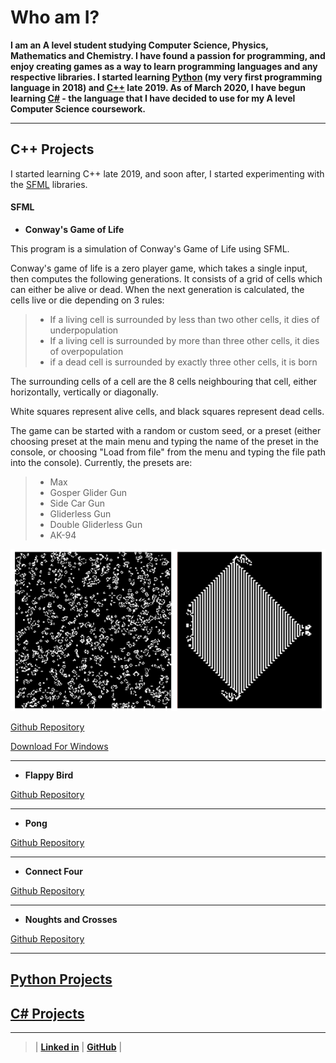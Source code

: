 # Who am I?

**I am an A level student studying Computer Science, Physics, Mathematics and Chemistry. I have found a passion for programming, and enjoy creating games as a way to learn programming languages and any respective libraries. I started learning [Python](/PythonPage.md) (my very first programming language in 2018) and [C++](/CppPage.md) late 2019. As of March 2020, I have begun learning [C#](/CsPage.md) - the language that I have decided to use for my A level Computer Science coursework.**

---

## C++ Projects

I started learning C++ late 2019, and soon after, I started experimenting with the [SFML](#sfml) libraries.

#### SFML

- **Conway's Game of Life**

This program is a simulation of Conway's Game of Life using SFML.

Conway's game of life is a zero player game, which takes a single input, then computes the following generations. It consists of a grid of cells which can either be alive or dead. When the next generation is calculated, the cells live or die depending on 3 rules:

> - If a living cell is surrounded by less than two other cells, it dies of underpopulation
> - If a living cell is surrounded by more than three other cells, it dies of overpopulation
> - if a dead cell is surrounded by exactly three other cells, it is born

The surrounding cells of a cell are the 8 cells neighbouring that cell, either horizontally, vertically or diagonally.

White squares represent alive cells, and black squares represent dead cells.

The game can be started with a random or custom seed, or a preset (either choosing preset at the main menu and typing the name of the preset in the console, or choosing "Load from file" from the menu and typing the file path into the console). Currently, the presets are:

>   - Max
>   - Gosper Glider Gun
>   - Side Car Gun
>   - Gliderless Gun
>   - Double Gliderless Gun
>   - AK-94


![image](/ProgramRepos/SFML-GameOfLife/GameOfLifeFiles/CombinedImage.png "Random seed (left) and the 'Max' (right)")

[Github Repository](https://github.com/owenpauptit/sfml-gameoflife)

[Download For Windows](/ProgramRepos/SFML-GameOfLife/GameOfLife.zip?raw=true)

---

- **Flappy Bird**

[Github Repository](https://github.com/owenpauptit/sfml-flappybird)


---

- **Pong**

[Github Repository](https://github.com/owenpauptit/sfml-pong)

---

- **Connect Four**

[Github Repository](https://github.com/owenpauptit/sfml-connectfour)

---

- **Noughts and Crosses**

[Github Repository](https://github.com/owenpauptit/sfml-noughtsandcrosses)

---

## [Python Projects](/PythonPage.md)

## [C# Projects](/CsPage.md)

***  
  
  
>
>
> | **[Linked in](https://linkedin.com/in/owen-pauptit/)** | **[GitHub](https://github.com/owenpauptit/)** |
>

